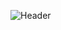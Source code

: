 ![Header](![github-header-image](https://github.com/GeanVitorM/GeanVitorM/assets/166526691/09b42c58-12be-4a91-8b6f-e69326cfdc3f))
